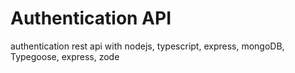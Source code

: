 # Authentication API 
authentication rest api with nodejs, typescript, express, mongoDB, Typegoose, express, zode
